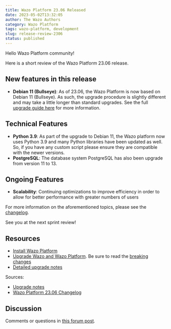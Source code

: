 ```yaml
---
title: Wazo Platform 23.06 Released
date: 2023-05-02T13:32:05
author: The Wazo Authors
category: Wazo Platform
tags: wazo-platform, development
slug: release-review-2306
status: published
---
```


Hello Wazo Platform community!

Here is a short review of the Wazo Platform 23.06 release.

## New features in this release

- **Debian 11 (Bullseye)**: As of 23.06, the Wazo Platform is now based on Debian 11 (Bullseye). 
  As such, the upgrade procedure is slightly different and may take a little longer than standard upgrades. 
  See the full [upgrade guide here](/uc-doc/upgrade/upgrade_notes_details/23-06/bullseye) for more information.

## Technical Features

- **Python 3.9**: As part of the upgrade to Debian 11, the Wazo platform now uses Python 3.9 and many Python libraries have been updated as well. 
  So, if you have any custom script please ensure they are compatible with the newer versions.
- **PostgreSQL**: The database system PostgreSQL has also been upgrade from version 11 to 13.

## Ongoing Features

- **Scalability**: Continuing optimizations to improve efficiency in order to allow for better performance with greater numbers of users

For more information on the aforementioned topics, please see the [changelog](https://wazo-dev.atlassian.net/issues/?jql=project%3DWAZO%20AND%20fixVersion%3D23.06).

See you at the next sprint review!

## Resources

- [Install Wazo Platform](/use-cases)
- [Upgrade Wazo and Wazo Platform](/uc-doc/upgrade/). Be sure to read the
  [breaking changes](/uc-doc/upgrade/upgrade_notes#23-06)
- [Detailed upgrade notes](/uc-doc/upgrade/upgrade_notes_details/23-06/bullseye)

Sources:

- [Upgrade notes](/uc-doc/upgrade/upgrade_notes#23-06)
- [Wazo Platform 23.06 Changelog](https://wazo-dev.atlassian.net/issues/?jql=project%3DWAZO%20AND%20fixVersion%3D23.06)

## Discussion

Comments or questions in
[this forum post](https://wazo-platform.discourse.group/t/blog-wazo-platform-23-06-released).
